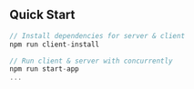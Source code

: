 ## Quick Start

```javascript
// Install dependencies for server & client
npm run client-install

// Run client & server with concurrently
npm run start-app
...
